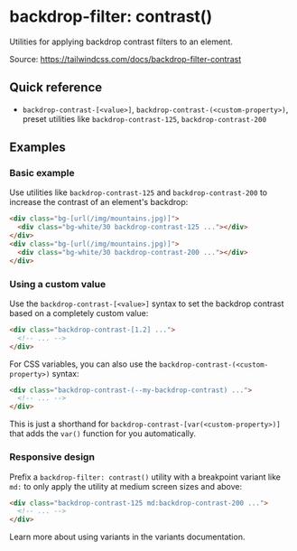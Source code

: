 # backdrop-filter: contrast()

Utilities for applying backdrop contrast filters to an element.

Source: https://tailwindcss.com/docs/backdrop-filter-contrast

## Quick reference

- `backdrop-contrast-[<value>]`, `backdrop-contrast-(<custom-property>)`, preset utilities like `backdrop-contrast-125`, `backdrop-contrast-200`

## Examples

### Basic example

Use utilities like `backdrop-contrast-125` and `backdrop-contrast-200` to increase the contrast of an element's backdrop:

```html
<div class="bg-[url(/img/mountains.jpg)]">
  <div class="bg-white/30 backdrop-contrast-125 ..."></div>
</div>
<div class="bg-[url(/img/mountains.jpg)]">
  <div class="bg-white/30 backdrop-contrast-200 ..."></div>
</div>
```

### Using a custom value

Use the `backdrop-contrast-[<value>]` syntax to set the backdrop contrast based on a completely custom value:

```html
<div class="backdrop-contrast-[1.2] ...">
  <!-- ... -->
</div>
```

For CSS variables, you can also use the `backdrop-contrast-(<custom-property>)` syntax:

```html
<div class="backdrop-contrast-(--my-backdrop-contrast) ...">
  <!-- ... -->
</div>
```

This is just a shorthand for `backdrop-contrast-[var(<custom-property>)]` that adds the `var()` function for you automatically.

### Responsive design

Prefix a `backdrop-filter: contrast()` utility with a breakpoint variant like `md:` to only apply the utility at medium screen sizes and above:

```html
<div class="backdrop-contrast-125 md:backdrop-contrast-200 ...">
  <!-- ... -->
</div>
```

Learn more about using variants in the variants documentation.
